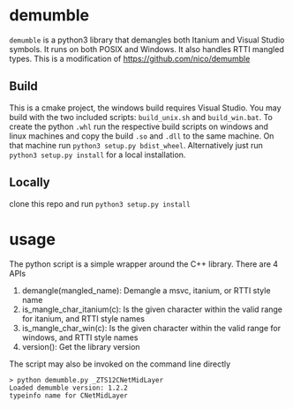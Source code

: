 # demumble

`demumble` is a python3 library that demangles both Itanium and Visual Studio symbols. It runs on both
POSIX and Windows. It also handles RTTI mangled types. This is a modification of https://github.com/nico/demumble

## Build

This is a cmake project, the windows build requires Visual Studio. You may build with the two included scripts:
`build_unix.sh` and `build_win.bat`. To create the python `.whl` run the respective build scripts on windows and linux machines and copy the build `.so` and `.dll` to the same machine. On that machine run `python3 setup.py bdist_wheel`. Alternatively just run `python3 setup.py install` for a local installation.

## Locally
clone this repo and run `python3 setup.py install`

# usage
The python script is a simple wrapper around the C++ library. There are 4 APIs

1. demangle(mangled_name): Demangle a msvc, itanium, or RTTI style name
2. is_mangle_char_itanium(c): Is the given character within the valid range for itanium, and RTTI style names
3. is_mangle_char_win(c): Is the given character within the valid range for windows, and RTTI style names
4. version(): Get the library version

The script may also be invoked on the command line directly
```
> python demumble.py _ZTS12CNetMidLayer
Loaded demumble version: 1.2.2
typeinfo name for CNetMidLayer
```
    
